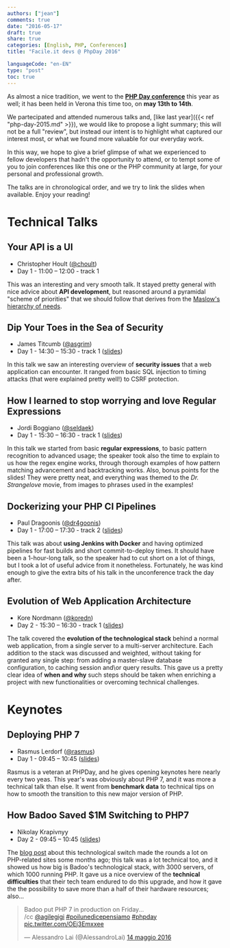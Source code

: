 ```yaml
---
authors: ["jean"]
comments: true
date: "2016-05-17"
draft: true
share: true
categories: [English, PHP, Conferences]
title: "Facile.it devs @ PhpDay 2016"

languageCode: "en-EN"
type: "post"
toc: true
---
```

As almost a nice tradition, we went to the **[PHP Day conference](http://2016.phpday.it/)** this year as well; it has been held in Verona this time too, on **may 13th to 14th**. 

We partecipated and attended numerous talks and, [like last year]({{< ref "php-day-2015.md" >}}), we would like to propose a light summary; this will not be a full "review", but instead our intent is to highlight what captured our interest most, or what we found more valuable for our everyday work.

In this way, we hope to give a brief glimpse of what we experienced to fellow developers that hadn't the opportunity to attend, or to tempt some of you to join conferences like this one or the PHP community at large, for your personal and professional growth.

The talks are in chronological order, and we try to link the slides when available. Enjoy your reading!

# Technical Talks
## Your API is a UI
 * Christopher Hoult ([@choult](http://twitter.com/choult))
 * Day 1 - 11:00 – 12:00 - track 1
 
This was an interesting and very smooth talk. It stayed pretty general with nice advice about **API development**, but reasoned around a pyramidal "scheme of priorities" that we should follow that derives from the [Maslow's hierarchy of needs](https://en.wikipedia.org/wiki/Maslow%27s_hierarchy_of_needs).

## Dip Your Toes in the Sea of Security
 * James Titcumb ([@asgrim](http://twitter.com/asgrim))
 * Day 1 - 14:30 – 15:30 - track 1 ([slides](http://www.slideshare.net/asgrim1/dip-your-toes-in-the-sea-of-security-phpday-2016))
 
In this talk we saw an interesting overview of **security issues** that a web application can encounter. It ranged from basic SQL injection to timing attacks (that were explained pretty well!) to CSRF protection. 

## How I learned to stop worrying and love Regular Expressions 
 * Jordi Boggiano ([@seldaek](http://twitter.com/seldaek))
 * Day 1 - 15:30 – 16:30 - track 1 ([slides](http://slides.seld.be/?file=2016-05-13+How+I+learned+to+stop+worrying+and+love+Regular+Expressions.html))
 
In this talk we started from basic **regular expressions**, to basic pattern recognition to advanced usage; the speaker took also the time to explain to us how the regex engine works, through thorough examples of how pattern matching advancement and backtracking works. Also, bonus points for the slides! They were pretty neat, and everything was themed to the _Dr. Strangelove_ movie, from images to phrases used in the examples!

## Dockerizing your PHP CI Pipelines
 * Paul Dragoonis ([@dr4goonis](http://twitter.com/dr4goonis))
 * Day 1 - 17:00 – 17:30 - track 2 ([slides](http://dragoonis.com/talks/phpday-may-2016/#/))

This talk was about **using Jenkins with Docker** and having optimized pipelines for fast builds and short commit-to-deploy times. It should have been a 1-hour-long talk, so the speaker had to cut short on a lot of things, but I took a lot of useful advice from it nonetheless. Fortunately, he was kind enough to give the extra bits of his talk in the unconference track the day after.  

## Evolution of Web Application Architecture
 * Kore Nordmann ([@koredn](http://twitter.com/koredn))
 * Day 2 - 15:30 – 16:30 - track 1 ([slides](https://qafoo.com/resources/presentations/phpday_2016_2016/evolution_of_web_application_architecture.html))
 
The talk covered the **evolution of the technological stack** behind a normal web application, from a single server to a multi-server architecture. Each addition to the stack was discussed and weighted, without taking for granted any single step: from adding a master-slave database configuration, to caching session and\or query results. This gave us a pretty clear idea of **when and why** such steps should be taken when enriching a project with new functionalities or overcoming technical challenges.

# Keynotes
## Deploying PHP 7
 * Rasmus Lerdorf ([@rasmus](http://twitter.com/rasmus))
 * Day 1 - 09:45 – 10:45 ([slides](http://talks.php.net/phpday16#/))

Rasmus is a veteran at PHPDay, and he gives opening keynotes here nearly every two yeas. This year's was obviously about PHP 7, and it was more a technical talk than else. It went from **benchmark data** to technical tips on how to smooth the transition to this new major version of PHP.

## How Badoo Saved $1M Switching to PHP7
 * Nikolay Krapivnyy
 * Day 2 - 09:45 – 10:45 ([slides](https://dl.dropboxusercontent.com/u/216377/verona_php_2.pdf))

The [blog post](https://techblog.badoo.com/blog/2016/03/14/how-badoo-saved-one-million-dollars-switching-to-php7/) about this technological switch made the rounds a lot on PHP-related sites some months ago; this talk was a lot technical too, and it showed us how big is Badoo's technological stack, with 3000 servers, of which 1000 running PHP. It gave us a nice overview of the **technical difficulties** that their tech team endured to do this upgrade, and how it gave the the possibility to save more than a half of their hardware resources; also...

<blockquote class="twitter-tweet" data-lang="it"><p lang="en" dir="ltr">Badoo put PHP 7 in production on Friday... <br>/cc <a href="https://twitter.com/agilegigi">@agilegigi</a> <a href="https://twitter.com/hashtag/poiluned%C3%ACcepensiamo?src=hash">#poilunedìcepensiamo</a> <a href="https://twitter.com/hashtag/phpday?src=hash">#phpday</a> <a href="https://t.co/OEj3Emxxee">pic.twitter.com/OEj3Emxxee</a></p>&mdash; Alessandro Lai (@AlessandroLai) <a href="https://twitter.com/AlessandroLai/status/731403882321063936">14 maggio 2016</a></blockquote>
<script async src="//platform.twitter.com/widgets.js" charset="utf-8"></script>
